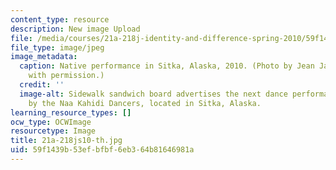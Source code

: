```yaml
---
content_type: resource
description: New image Upload
file: /media/courses/21a-218j-identity-and-difference-spring-2010/59f1439b53efbfbf6eb364b81646981a_21a-218js10-th.jpg
file_type: image/jpeg
image_metadata:
  caption: Native performance in Sitka, Alaska, 2010. (Photo by Jean Jackson. Used
    with permission.)
  credit: ''
  image-alt: Sidewalk sandwich board advertises the next dance performance at 12:30
    by the Naa Kahidi Dancers, located in Sitka, Alaska.
learning_resource_types: []
ocw_type: OCWImage
resourcetype: Image
title: 21a-218js10-th.jpg
uid: 59f1439b-53ef-bfbf-6eb3-64b81646981a
---
```

